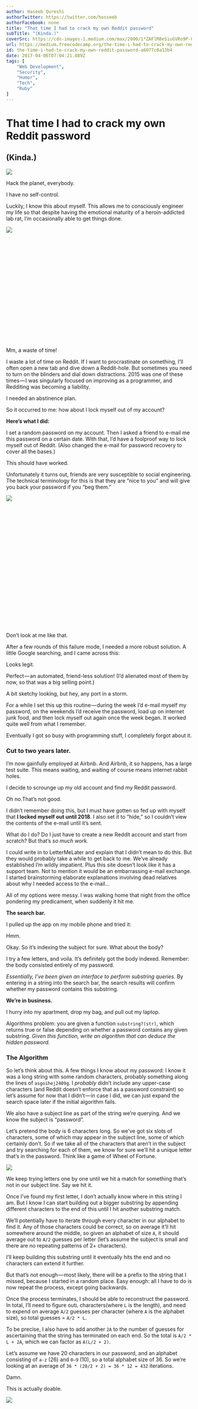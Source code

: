 ```yaml
---
author: Haseeb Qureshi
authorTwitter: https://twitter.com/hosseeb
authorFacebook: none
title: "That time I had to crack my own Reddit password"
subTitle: "(Kinda.)"
coverSrc: https://cdn-images-1.medium.com/max/2000/1*ZAFlM8eSiuGVRo9P-8L6MQ.jpeg
url: https://medium.freecodecamp.org/the-time-i-had-to-crack-my-own-reddit-password-a6077c0a13b4
id: the-time-i-had-to-crack-my-own-reddit-password-a6077c0a13b4
date: 2017-04-06T07:04:21.889Z
tags: [
	"Web Development",
	"Security",
	"Humor",
	"Tech",
	"Ruby"
]
---
```

# That time I had to crack my own Reddit password

## (Kinda.)











![](https://cdn-images-1.medium.com/max/2000/1*ZAFlM8eSiuGVRo9P-8L6MQ.jpeg)






Hack the planet, everybody.







I have no self-control.

Luckily, I know this about myself. This allows me to consciously engineer my life so that despite having the emotional maturity of a heroin-addicted lab rat, I’m occasionally able to get things done.





![](https://i.embed.ly/1/display/resize?url=https%3A%2F%2Fmedia.giphy.com%2Fmedia%2FgOH54eiriYIwM%2Fgiphy.gif&key=4fce0568f2ce49e8b54624ef71a8a5bd&width=40)


<iframe data-width="500" data-height="281" width="500" height="281" data-src="https://medium.freecodecamp.org/media/408c6e77705a7bba3ae26bf5bcf5afd1?postId=a6077c0a13b4" data-media-id="408c6e77705a7bba3ae26bf5bcf5afd1" data-thumbnail="https://i.embed.ly/1/image?url=https%3A%2F%2Fmedia.giphy.com%2Fmedia%2FgOH54eiriYIwM%2Fgiphy.gif&amp;key=4fce0568f2ce49e8b54624ef71a8a5bd" class="progressiveMedia-iframe js-progressiveMedia-iframe" allowfullscreen="" frameborder="0"></iframe>






Mm, a waste of time!



I waste a lot of time on Reddit. If I want to procrastinate on something, I’ll often open a new tab and dive down a Reddit-hole. But sometimes you need to turn on the blinders and dial down distractions. 2015 was one of these times — I was singularly focused on improving as a programmer, and Redditing was becoming a liability.

I needed an abstinence plan.

So it occurred to me: how about I lock myself out of my account?

**Here’s what I did:**














I set a random password on my account. Then I asked a friend to e-mail me this password on a certain date. With that, I’d have a foolproof way to lock myself out of Reddit. (Also changed the e-mail for password recovery to cover all the bases.)

This should have worked.

Unfortunately it turns out, friends are very susceptible to social engineering. The technical terminology for this is that they are “nice to you” and will give you back your password if you “beg them.”





![](https://i.embed.ly/1/display/resize?url=https%3A%2F%2Fmedia.giphy.com%2Fmedia%2FuB6rsQFg5yPzW%2F200.gif&key=4fce0568f2ce49e8b54624ef71a8a5bd&width=40)


<iframe data-width="435" data-height="326" width="435" height="326" data-src="https://medium.freecodecamp.org/media/8ccfe8f832a8c9c67a077fb06cd9d217?postId=a6077c0a13b4" data-media-id="8ccfe8f832a8c9c67a077fb06cd9d217" data-thumbnail="https://i.embed.ly/1/image?url=https%3A%2F%2Fmedia.giphy.com%2Fmedia%2FuB6rsQFg5yPzW%2F200.gif&amp;key=4fce0568f2ce49e8b54624ef71a8a5bd" class="progressiveMedia-iframe js-progressiveMedia-iframe" allowfullscreen="" frameborder="0"></iframe>






Don’t look at me like that.



After a few rounds of this failure mode, I needed a more robust solution. A little Google searching, and I came across this:

























Looks legit.



Perfect — an automated, friend-less solution! (I’d alienated most of them by now, so that was a big selling point.)

A bit sketchy looking, but hey, any port in a storm.














For a while I set this up this routine — during the week I’d e-mail myself my password, on the weekends I’d receive the password, load up on internet junk food, and then lock myself out again once the week began. It worked quite well from what I remember.

Eventually I got so busy with programming stuff, I completely forgot about it.

### **Cut to two years later.**

I’m now gainfully employed at Airbnb. And Airbnb, it so happens, has a large test suite. This means waiting, and waiting of course means internet rabbit holes.

I decide to scrounge up my old account and find my Reddit password.














Oh no.That’s not good.

I didn’t remember doing this, but I must have gotten so fed up with myself that **I locked myself out until 2018**. I also set it to “hide,” so I couldn’t view the contents of the e-mail until it’s sent.

What do I do? Do I just have to create a new Reddit account and start from scratch? But that’s _so much work._

I could write in to LetterMeLater and explain that I didn’t mean to do this. But they would probably take a while to get back to me. We’ve already established I’m wildly impatient. Plus this site doesn’t look like it has a support team. Not to mention it would be an embarrassing e-mail exchange. I started brainstorming elaborate explanations involving dead relatives about why I needed access to the e-mail…

All of my options were messy. I was walking home that night from the office pondering my predicament, when suddenly it hit me.

**The search bar.**

I pulled up the app on my mobile phone and tried it:














Hmm.

Okay. So it’s indexing the subject for sure. What about the body?














I try a few letters, and voila. It’s definitely got the body indexed. Remember: the body consisted entirely of my password.

_Essentially, I’ve been given an interface to perform substring queries._ By entering in a string into the search bar, the search results will confirm whether my password contains this substring.

**We’re in business.**

I hurry into my apartment, drop my bag, and pull out my laptop.

Algorithms problem: you are given a function `substring?(str)`, which returns true or false depending on whether a password contains any given substring. _Given this function, write an algorithm that can deduce the hidden password._

### The Algorithm

So let’s think about this. A few things I know about my password: I know it was a long string with some random characters, probably something along the lines of `asgoihej2409g`. I _probably_ didn’t include any upper-case characters (and Reddit doesn’t enforce that as a password constraint) so let’s assume for now that I didn’t — in case I did, we can just expand the search space later if the initial algorithm fails.

We also have a subject line as part of the string we’re querying. And we know the subject is “password”.














Let’s pretend the body is 6 characters long. So we’ve got six slots of characters, some of which may appear in the subject line, some of which certainly don’t. So if we take all of the characters that aren’t in the subject and try searching for each of them, we know for sure we’ll hit a unique letter that’s in the password. Think like a game of Wheel of Fortune.



![](https://cdn-images-1.medium.com/max/1600/1*LOzh--_Ujutrh_OKhjfNaw.png)



We keep trying letters one by one until we hit a match for something that’s not in our subject line. Say we hit it.














Once I’ve found my first letter, I don’t actually know where in this string I am. But I know I can start building out a bigger substring by appending different characters to the end of this until I hit another substring match.

We’ll potentially have to iterate through every character in our alphabet to find it. Any of those characters could be correct, so on average it’ll hit somewhere around the middle, so given an alphabet of size `A`, it should average out to `A/2` guesses per letter (let’s assume the subject is small and there are no repeating patterns of 2+ characters).














I’ll keep building this substring until it eventually hits the end and no characters can extend it further.














But that’s not enough — most likely, there will be a prefix to the string that I missed, because I started in a random place. Easy enough: all I have to do is now repeat the process, except going backwards.














Once the process terminates, I should be able to reconstruct the password. In total, I’ll need to figure out`L` characters(where `L` is the length), and need to expend on average `A/2` guesses per character (where `A` is the alphabet size), so total guesses = `A/2 * L`.

To be precise, I also have to add another `2A` to the number of guesses for ascertaining that the string has terminated on each end. So the total is `A/2 * L + 2A`, which we can factor as `A(L/2 + 2)`.

Let’s assume we have 20 characters in our password, and an alphabet consisting of `a-z` (26) and `0–9` (10), so a total alphabet size of 36\. So we’re looking at an average of `36 * (20/2 + 2) = 36 * 12 = 432` iterations.

Damn.

This is actually doable.





![](https://i.embed.ly/1/display/resize?url=https%3A%2F%2Fmedia.giphy.com%2Fmedia%2F119cVU19ICcAKc%2Fgiphy.gif&key=4fce0568f2ce49e8b54624ef71a8a5bd&width=40)


<iframe data-width="435" data-height="433" width="435" height="433" data-src="https://medium.freecodecamp.org/media/cf2c01e9e9ff78a095663ad17f69c6a1?postId=a6077c0a13b4" data-media-id="cf2c01e9e9ff78a095663ad17f69c6a1" data-thumbnail="https://i.embed.ly/1/image?url=https%3A%2F%2Fmedia.giphy.com%2Fmedia%2F119cVU19ICcAKc%2Fgiphy.gif&amp;key=4fce0568f2ce49e8b54624ef71a8a5bd" class="progressiveMedia-iframe js-progressiveMedia-iframe" allowfullscreen="" frameborder="0"></iframe>






Programming IRL



### The Implementation

First things first: I need to write a client that can programmatically query the search box. This will serve as my substring oracle. Obviously this site has no API, so I’ll need to scrape the website directly.

Looks like the URL format for searching is just a simple query string, `www.lettermelater.com/account.php?**qe=#{query_here}**`. That’s easy enough.

Let’s start writing this script. I’m going to use the Faraday gem for making web requests, since it has a simple interface that I know well.

I’ll start by making an API class.





![](https://i.embed.ly/1/display/resize?url=https%3A%2F%2Favatars1.githubusercontent.com%2Fu%2F10965087%3Fv%3D3%26s%3D400&key=4fce0568f2ce49e8b54624ef71a8a5bd&width=40)


<iframe width="700" height="250" data-src="https://medium.freecodecamp.org/media/36596f46d8262ccacdfa09d2158a128e?postId=a6077c0a13b4" data-media-id="36596f46d8262ccacdfa09d2158a128e" data-thumbnail="https://i.embed.ly/1/image?url=https%3A%2F%2Favatars1.githubusercontent.com%2Fu%2F10965087%3Fv%3D3%26s%3D400&amp;key=4fce0568f2ce49e8b54624ef71a8a5bd" class="progressiveMedia-iframe js-progressiveMedia-iframe" allowfullscreen="" frameborder="0"></iframe>








Of course, we don’t expect this to work yet, as our script won’t be authenticated into any account. As we can see, the response returns a 302 redirect with an error message provided in the cookie.

<pre name="a2a0" id="a2a0" class="graf graf--pre graf-after--p">[10] pry(main)> Api.get(“foo”)</pre>

<pre name="fdce" id="fdce" class="graf graf--pre graf-after--pre">=> #<Faraday::Response:0x007fc01a5716d8</pre>

<pre name="cf8c" id="cf8c" class="graf graf--pre graf-after--pre">...</pre>

<pre name="6642" id="6642" class="graf graf--pre graf-after--pre">{“date”=>”Tue, 04 Apr 2017 15:35:07 GMT”,</pre>

<pre name="a4a3" id="a4a3" class="graf graf--pre graf--startsWithDoubleQuote graf-after--pre">“server”=>”Apache”,</pre>

<pre name="156a" id="156a" class="graf graf--pre graf--startsWithDoubleQuote graf-after--pre">“x-powered-by”=>”PHP/5.2.17",</pre>

<pre name="8cc6" id="8cc6" class="graf graf--pre graf--startsWithDoubleQuote graf-after--pre">“set-cookie”=>**”msg_error=You+must+be+signed+in+to+see+this+page.**”,</pre>

<pre name="1cd2" id="1cd2" class="graf graf--pre graf--startsWithDoubleQuote graf-after--pre">“location”=>”.?pg=account.php”,</pre>

<pre name="67ac" id="67ac" class="graf graf--pre graf--startsWithDoubleQuote graf-after--pre">“content-length”=>”0",</pre>

<pre name="f616" id="f616" class="graf graf--pre graf--startsWithDoubleQuote graf-after--pre">“connection”=>”close”,</pre>

<pre name="4e65" id="4e65" class="graf graf--pre graf--startsWithDoubleQuote graf-after--pre">“content-type”=>”text/html; charset=utf-8"},</pre>

<pre name="127e" id="127e" class="graf graf--pre graf-after--pre">**status=302**></pre>

So how do we sign in? We need to send in our [cookies](http://stackoverflow.com/questions/17769011/how-does-cookie-based-authentication-work) in the header, of course. Using Chrome inspector we can trivially grab them.














(Not going to show my real cookie here, obviously. Interestingly, looks like it’s storing `user_id` client-side which is always a great sign.)

Through process of elimination, I realize that it needs both `code` and `user_id` to authenticate me… sigh.

So I add these to the script. (This is a fake cookie, just for illustration.)





![](https://i.embed.ly/1/display/resize?url=https%3A%2F%2Favatars1.githubusercontent.com%2Fu%2F10965087%3Fv%3D3%26s%3D400&key=4fce0568f2ce49e8b54624ef71a8a5bd&width=40)


<iframe width="700" height="250" data-src="https://medium.freecodecamp.org/media/a4e98d75030aa2609ca07fe2b32fa92c?postId=a6077c0a13b4" data-media-id="a4e98d75030aa2609ca07fe2b32fa92c" data-thumbnail="https://i.embed.ly/1/image?url=https%3A%2F%2Favatars1.githubusercontent.com%2Fu%2F10965087%3Fv%3D3%26s%3D400&amp;key=4fce0568f2ce49e8b54624ef71a8a5bd" class="progressiveMedia-iframe js-progressiveMedia-iframe" allowfullscreen="" frameborder="0"></iframe>








<pre name="4900" id="4900" class="graf graf--pre graf-after--figure">[29] pry(main)> Api.get(“foo”)  
=> “\n<!DOCTYPE HTML PUBLIC \”-//W3C//DTD HTML 4.01//EN\” \”[http://www.w3.org/TR/html4/strict.dtd\](http://www.w3.org/TR/html4/strict.dtd%5C)">\n<html>\n<head>\n\t<meta http-equiv=\”content-type\” content=\”text/html; charset=UTF-8\” />\n\t<meta name=\”Description\” content=\”LetterMeLater.com allows you to send emails to anyone, with the ability to have them sent at any future date and time you choose.\” />\n\t<meta name=\”keywords\” content=\”schedule email, recurring, repeating, delayed, text messaging, delivery, later, future, reminder, date, time, capsule\” />\n\t<title>LetterMeLater.com — Account Information</title>…</pre>

<pre name="6983" id="6983" class="graf graf--pre graf-after--pre">[30] pry(main)> _.include?(“Haseeb”)  
=> true</pre>

It’s got my name in there, so we’re definitely logged in!

We’ve got the scraping down, now we just have to parse the result. Luckily, this pretty easy — we know it’s a hit if the e-mail result shows up on the page, so we just need to look for any string that’s unique when the result is present. The string “password” appears nowhere else, so that will do just nicely.


















![](https://i.embed.ly/1/display/resize?url=https%3A%2F%2Favatars1.githubusercontent.com%2Fu%2F10965087%3Fv%3D3%26s%3D400&key=4fce0568f2ce49e8b54624ef71a8a5bd&width=40)


<iframe width="700" height="250" data-src="https://medium.freecodecamp.org/media/27b7a2af717f603f7a98161484ebcc4a?postId=a6077c0a13b4" data-media-id="27b7a2af717f603f7a98161484ebcc4a" data-thumbnail="https://i.embed.ly/1/image?url=https%3A%2F%2Favatars1.githubusercontent.com%2Fu%2F10965087%3Fv%3D3%26s%3D400&amp;key=4fce0568f2ce49e8b54624ef71a8a5bd" class="progressiveMedia-iframe js-progressiveMedia-iframe" allowfullscreen="" frameborder="0"></iframe>








That’s all we need for our API class. We can now do substring queries entirely in Ruby.

<pre name="dcf0" id="dcf0" class="graf graf--pre graf-after--p">[31] pry(main)> Api.include?('password')</pre>

<pre name="43ef" id="43ef" class="graf graf--pre graf-after--pre">=> true</pre>

<pre name="3288" id="3288" class="graf graf--pre graf-after--pre">[32] pry(main)> Api.include?('f')</pre>

<pre name="5c3b" id="5c3b" class="graf graf--pre graf-after--pre">=> false</pre>

<pre name="fc66" id="fc66" class="graf graf--pre graf-after--pre">[33] pry(main)> Api.include?('g')</pre>

<pre name="47b1" id="47b1" class="graf graf--pre graf-after--pre">=> true</pre>

Now that we know that works, let’s stub out the API while we develop our algorithm. Making HTTP requests is going to be really slow and we might trigger some rate-limiting as we’re experimenting. If we assume our API is correct, once we get the rest of the algorithm working, everything should just work once we swap the real API back in.

So here’s the stubbed API, with a random secret string:





![](https://i.embed.ly/1/display/resize?url=https%3A%2F%2Favatars1.githubusercontent.com%2Fu%2F10965087%3Fv%3D3%26s%3D400&key=4fce0568f2ce49e8b54624ef71a8a5bd&width=40)


<iframe width="700" height="250" data-src="https://medium.freecodecamp.org/media/382d8610d09db7c99b989a8d27f2ed07?postId=a6077c0a13b4" data-media-id="382d8610d09db7c99b989a8d27f2ed07" data-thumbnail="https://i.embed.ly/1/image?url=https%3A%2F%2Favatars1.githubusercontent.com%2Fu%2F10965087%3Fv%3D3%26s%3D400&amp;key=4fce0568f2ce49e8b54624ef71a8a5bd" class="progressiveMedia-iframe js-progressiveMedia-iframe" allowfullscreen="" frameborder="0"></iframe>








We’ll inject the stubbed API into the class while we’re testing. Then for the final run, we’ll use the real API to query for the real password.

So let’s get started with this class. From a high level, recalling my algorithm diagram, it goes in three steps:

1.  First, find the first letter that’s not in the subject but exists in the password. This is our starting off point.
2.  Build those letters forward until we fall off the end of the string.
3.  Build that substring backwards until we hit the beginning of the string.

Then we’re done!

Let’s start with initialization. We’ll inject the API, and other than that we just need to initialize the current password chunk to be an empty string.





![](https://i.embed.ly/1/display/resize?url=https%3A%2F%2Favatars1.githubusercontent.com%2Fu%2F10965087%3Fv%3D3%26s%3D400&key=4fce0568f2ce49e8b54624ef71a8a5bd&width=40)


<iframe width="700" height="250" data-src="https://medium.freecodecamp.org/media/1fcdf8f2ecda54dce8295b5573128fa6?postId=a6077c0a13b4" data-media-id="1fcdf8f2ecda54dce8295b5573128fa6" data-thumbnail="https://i.embed.ly/1/image?url=https%3A%2F%2Favatars1.githubusercontent.com%2Fu%2F10965087%3Fv%3D3%26s%3D400&amp;key=4fce0568f2ce49e8b54624ef71a8a5bd" class="progressiveMedia-iframe js-progressiveMedia-iframe" allowfullscreen="" frameborder="0"></iframe>








Now let’s write three methods, following the steps we outlined.





![](https://i.embed.ly/1/display/resize?url=https%3A%2F%2Favatars1.githubusercontent.com%2Fu%2F10965087%3Fv%3D3%26s%3D400&key=4fce0568f2ce49e8b54624ef71a8a5bd&width=40)


<iframe width="700" height="250" data-src="https://medium.freecodecamp.org/media/2c9414647b265cb67e7d0536a995d0d0?postId=a6077c0a13b4" data-media-id="2c9414647b265cb67e7d0536a995d0d0" data-thumbnail="https://i.embed.ly/1/image?url=https%3A%2F%2Favatars1.githubusercontent.com%2Fu%2F10965087%3Fv%3D3%26s%3D400&amp;key=4fce0568f2ce49e8b54624ef71a8a5bd" class="progressiveMedia-iframe js-progressiveMedia-iframe" allowfullscreen="" frameborder="0"></iframe>








Perfect. Now the rest of the implementation can take place in private methods.

For finding the first letter, we need to iterate over each character in the alphabet that’s not contained in the subject. To construct this alphabet, we’re going to use `a-z` and `0–9`. Ruby allows us to do this pretty easily with ranges:

<pre name="acfe" id="acfe" class="graf graf--pre graf-after--p">ALPHABET = ((‘a’..’z’).to_a + (‘0’..’9').to_a).shuffle</pre>

I prefer to shuffle this to remove any bias in the password’s letter distribution. This will make our algorithm query A/2 times on average per character, even if the password is non-randomly distributed.

We also want to set the subject as a constant:

<pre name="edcb" id="edcb" class="graf graf--pre graf-after--p">SUBJECT = ‘password’</pre>

That’s all the setup we need. Now time to write `find_starting_letter`. This needs to iterate through each candidate letter (in the alphabet but not in the subject) until it finds a match.





![](https://i.embed.ly/1/display/resize?url=https%3A%2F%2Favatars1.githubusercontent.com%2Fu%2F10965087%3Fv%3D3%26s%3D400&key=4fce0568f2ce49e8b54624ef71a8a5bd&width=40)


<iframe width="700" height="250" data-src="https://medium.freecodecamp.org/media/e7cb6eb525d5a7d4843feff70a685124?postId=a6077c0a13b4" data-media-id="e7cb6eb525d5a7d4843feff70a685124" data-thumbnail="https://i.embed.ly/1/image?url=https%3A%2F%2Favatars1.githubusercontent.com%2Fu%2F10965087%3Fv%3D3%26s%3D400&amp;key=4fce0568f2ce49e8b54624ef71a8a5bd" class="progressiveMedia-iframe js-progressiveMedia-iframe" allowfullscreen="" frameborder="0"></iframe>








In testing, looks like this works perfectly:

<pre name="73a5" id="73a5" class="graf graf--pre graf-after--p">PasswordCracker.new(ApiStub).send(:find_starting_letter!) # => 'f'</pre>

Now for the heavy lifting.

I’m going to do this recursively, because it makes the structure very elegant.





![](https://i.embed.ly/1/display/resize?url=https%3A%2F%2Favatars1.githubusercontent.com%2Fu%2F10965087%3Fv%3D3%26s%3D400&key=4fce0568f2ce49e8b54624ef71a8a5bd&width=40)


<iframe width="700" height="250" data-src="https://medium.freecodecamp.org/media/198715f5ef600ea045466a25379a292a?postId=a6077c0a13b4" data-media-id="198715f5ef600ea045466a25379a292a" data-thumbnail="https://i.embed.ly/1/image?url=https%3A%2F%2Favatars1.githubusercontent.com%2Fu%2F10965087%3Fv%3D3%26s%3D400&amp;key=4fce0568f2ce49e8b54624ef71a8a5bd" class="progressiveMedia-iframe js-progressiveMedia-iframe" allowfullscreen="" frameborder="0"></iframe>








The code is surprisingly straightforward. Let’s see if it works with our stub API.

<pre name="adf4" id="adf4" class="graf graf--pre graf-after--p">[63] pry(main)> PasswordCracker.new(ApiStub).crack!</pre>

<pre name="ce5d" id="ce5d" class="graf graf--pre graf-after--pre">f</pre>

<pre name="5f66" id="5f66" class="graf graf--pre graf-after--pre">fj</pre>

<pre name="594a" id="594a" class="graf graf--pre graf-after--pre">fjp</pre>

<pre name="ee9e" id="ee9e" class="graf graf--pre graf-after--pre">fjpe</pre>

<pre name="3bd8" id="3bd8" class="graf graf--pre graf-after--pre">fjpef</pre>

<pre name="7661" id="7661" class="graf graf--pre graf-after--pre">fjpefo</pre>

<pre name="5438" id="5438" class="graf graf--pre graf-after--pre">fjpefoj</pre>

<pre name="7750" id="7750" class="graf graf--pre graf-after--pre">fjpefoj4</pre>

<pre name="a580" id="a580" class="graf graf--pre graf-after--pre">fjpefoj49</pre>

<pre name="f814" id="f814" class="graf graf--pre graf-after--pre">fjpefoj490</pre>

<pre name="c4d4" id="c4d4" class="graf graf--pre graf-after--pre">fjpefoj490r</pre>

<pre name="8ae3" id="8ae3" class="graf graf--pre graf-after--pre">fjpefoj490rj</pre>

<pre name="4a2b" id="4a2b" class="graf graf--pre graf-after--pre">fjpefoj490rjg</pre>

<pre name="05cc" id="05cc" class="graf graf--pre graf-after--pre">fjpefoj490rjgs</pre>

<pre name="8b98" id="8b98" class="graf graf--pre graf-after--pre">fjpefoj490rjgsd</pre>

<pre name="0dd5" id="0dd5" class="graf graf--pre graf-after--pre">=> “fjpefoj490rjgsd”</pre>

Awesome. We’ve got a suffix, now just to build backward and complete the string. This should look very similar.





![](https://i.embed.ly/1/display/resize?url=https%3A%2F%2Favatars1.githubusercontent.com%2Fu%2F10965087%3Fv%3D3%26s%3D400&key=4fce0568f2ce49e8b54624ef71a8a5bd&width=40)


<iframe width="700" height="250" data-src="https://medium.freecodecamp.org/media/037eca1a170408ebfad7c871b8751460?postId=a6077c0a13b4" data-media-id="037eca1a170408ebfad7c871b8751460" data-thumbnail="https://i.embed.ly/1/image?url=https%3A%2F%2Favatars1.githubusercontent.com%2Fu%2F10965087%3Fv%3D3%26s%3D400&amp;key=4fce0568f2ce49e8b54624ef71a8a5bd" class="progressiveMedia-iframe js-progressiveMedia-iframe" allowfullscreen="" frameborder="0"></iframe>








In fact, there’s only two lines of difference here: how we construct the `guess`, and the name of the recursive call. There’s an obvious refactoring here, so let’s do it.





![](https://i.embed.ly/1/display/resize?url=https%3A%2F%2Favatars1.githubusercontent.com%2Fu%2F10965087%3Fv%3D3%26s%3D400&key=4fce0568f2ce49e8b54624ef71a8a5bd&width=40)


<iframe width="700" height="250" data-src="https://medium.freecodecamp.org/media/a307fa52c7c0a94582080d0b23614ab9?postId=a6077c0a13b4" data-media-id="a307fa52c7c0a94582080d0b23614ab9" data-thumbnail="https://i.embed.ly/1/image?url=https%3A%2F%2Favatars1.githubusercontent.com%2Fu%2F10965087%3Fv%3D3%26s%3D400&amp;key=4fce0568f2ce49e8b54624ef71a8a5bd" class="progressiveMedia-iframe js-progressiveMedia-iframe" allowfullscreen="" frameborder="0"></iframe>








Now these other calls simply reduce to:





![](https://i.embed.ly/1/display/resize?url=https%3A%2F%2Favatars1.githubusercontent.com%2Fu%2F10965087%3Fv%3D3%26s%3D400&key=4fce0568f2ce49e8b54624ef71a8a5bd&width=40)


<iframe width="700" height="250" data-src="https://medium.freecodecamp.org/media/53292ffb6bd86296136c8a14eb1647a8?postId=a6077c0a13b4" data-media-id="53292ffb6bd86296136c8a14eb1647a8" data-thumbnail="https://i.embed.ly/1/image?url=https%3A%2F%2Favatars1.githubusercontent.com%2Fu%2F10965087%3Fv%3D3%26s%3D400&amp;key=4fce0568f2ce49e8b54624ef71a8a5bd" class="progressiveMedia-iframe js-progressiveMedia-iframe" allowfullscreen="" frameborder="0"></iframe>








And let’s see how it works in action:

<pre name="1ff0" id="1ff0" class="graf graf--pre graf-after--p">Apps-MacBook:password-recovery haseeb$ ruby letter_me_now.rb</pre>

<pre name="9841" id="9841" class="graf graf--pre graf-after--pre">Current password: 9</pre>

<pre name="faed" id="faed" class="graf graf--pre graf-after--pre">Current password: 90</pre>

<pre name="928a" id="928a" class="graf graf--pre graf-after--pre">Current password: 90r</pre>

<pre name="b175" id="b175" class="graf graf--pre graf-after--pre">Current password: 90rj</pre>

<pre name="27c3" id="27c3" class="graf graf--pre graf-after--pre">Current password: 90rjg</pre>

<pre name="6c6a" id="6c6a" class="graf graf--pre graf-after--pre">Current password: 90rjgs</pre>

<pre name="e68e" id="e68e" class="graf graf--pre graf-after--pre">Current password: 90rjgsd</pre>

<pre name="eec7" id="eec7" class="graf graf--pre graf-after--pre">Current password: 90rjgsd</pre>

<pre name="2003" id="2003" class="graf graf--pre graf-after--pre">Current password: 490rjgsd</pre>

<pre name="4a59" id="4a59" class="graf graf--pre graf-after--pre">Current password: j490rjgsd</pre>

<pre name="93bb" id="93bb" class="graf graf--pre graf-after--pre">Current password: oj490rjgsd</pre>

<pre name="6acd" id="6acd" class="graf graf--pre graf-after--pre">Current password: foj490rjgsd</pre>

<pre name="923c" id="923c" class="graf graf--pre graf-after--pre">Current password: efoj490rjgsd</pre>

<pre name="48de" id="48de" class="graf graf--pre graf-after--pre">Current password: pefoj490rjgsd</pre>

<pre name="443f" id="443f" class="graf graf--pre graf-after--pre">Current password: jpefoj490rjgsd</pre>

<pre name="8570" id="8570" class="graf graf--pre graf-after--pre">Current password: fjpefoj490rjgsd</pre>

<pre name="3897" id="3897" class="graf graf--pre graf-after--pre">Current password: pfjpefoj490rjgsd</pre>

<pre name="c77b" id="c77b" class="graf graf--pre graf-after--pre">Current password: hpfjpefoj490rjgsd</pre>

<pre name="e6ff" id="e6ff" class="graf graf--pre graf-after--pre">Current password: 0hpfjpefoj490rjgsd</pre>

<pre name="6473" id="6473" class="graf graf--pre graf-after--pre">Current password: 20hpfjpefoj490rjgsd</pre>

<pre name="f700" id="f700" class="graf graf--pre graf-after--pre">Current password: 420hpfjpefoj490rjgsd</pre>

<pre name="bd54" id="bd54" class="graf graf--pre graf-after--pre">Current password: g420hpfjpefoj490rjgsd</pre>

<pre name="5bf4" id="5bf4" class="graf graf--pre graf-after--pre">g420hpfjpefoj490rjgsd</pre>

Beautiful. Now let’s just add some more print statements and a bit of extra logging, and we’ll have our finished `PasswordCracker`.





![](https://i.embed.ly/1/display/resize?url=https%3A%2F%2Favatars1.githubusercontent.com%2Fu%2F10965087%3Fv%3D3%26s%3D400&key=4fce0568f2ce49e8b54624ef71a8a5bd&width=40)


<iframe width="700" height="250" data-src="https://medium.freecodecamp.org/media/deb13dae52829c211208210896e97571?postId=a6077c0a13b4" data-media-id="deb13dae52829c211208210896e97571" data-thumbnail="https://i.embed.ly/1/image?url=https%3A%2F%2Favatars1.githubusercontent.com%2Fu%2F10965087%3Fv%3D3%26s%3D400&amp;key=4fce0568f2ce49e8b54624ef71a8a5bd" class="progressiveMedia-iframe js-progressiveMedia-iframe" allowfullscreen="" frameborder="0"></iframe>








And now… the magic moment. Let’s swap the stub with the real API and see what happens.

### The Moment of Truth

Cross your fingers…

`PasswordCracker.new(Api).crack!`












(Sped up 3x)



Boom. 443 iterations.

Tried it out on Reddit, and login was successful.

Wow.

It… actually worked.

Recall our original formula for the number of iterations: `A(N/2 + 2)`. The true password was 22 characters, so our formula would estimate `36 * (22/2 + 2) = 36 * 13 = 468` iterations. Our real password took 443 iterations, so our estimate was within 5% of the observed runtime.

**Math.**





![](https://i.embed.ly/1/display/resize?url=https%3A%2F%2Fmedia.giphy.com%2Fmedia%2F26xBI73gWquCBBCDe%2Fgiphy.gif&key=4fce0568f2ce49e8b54624ef71a8a5bd&width=40)


<iframe data-width="435" data-height="267" width="435" height="267" data-src="https://medium.freecodecamp.org/media/0b662180e1d701cf9053c53992241531?postId=a6077c0a13b4" data-media-id="0b662180e1d701cf9053c53992241531" data-thumbnail="https://i.embed.ly/1/image?url=https%3A%2F%2Fmedia.giphy.com%2Fmedia%2F26xBI73gWquCBBCDe%2Fgiphy.gif&amp;key=4fce0568f2ce49e8b54624ef71a8a5bd" class="progressiveMedia-iframe js-progressiveMedia-iframe" allowfullscreen="" frameborder="0"></iframe>






tfw wtf ftw



**It works.**

Embarrassing support e-mail averted. Reddit rabbit-holing restored. It’s now confirmed: programming is, indeed, magic.

(The downside is I am now going to have to find a new technique to lock myself out of my accounts.)

And with that, I’m gonna get back to my internet rabbit-holes. Thanks for reading, and give it a like if you enjoyed this!

_—Haseeb_








